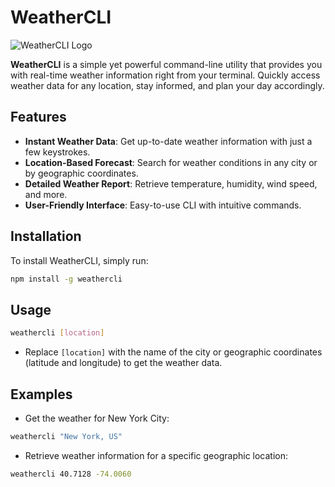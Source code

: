 # WeatherCLI

![WeatherCLI Logo](weathercli-logo.png)

**WeatherCLI** is a simple yet powerful command-line utility that provides you with real-time weather information right from your terminal. Quickly access weather data for any location, stay informed, and plan your day accordingly.

## Features

- **Instant Weather Data**: Get up-to-date weather information with just a few keystrokes.
- **Location-Based Forecast**: Search for weather conditions in any city or by geographic coordinates.
- **Detailed Weather Report**: Retrieve temperature, humidity, wind speed, and more.
- **User-Friendly Interface**: Easy-to-use CLI with intuitive commands.

## Installation

To install WeatherCLI, simply run:

```bash
npm install -g weathercli
```

## Usage

```bash
weathercli [location]
```


- Replace `[location]` with the name of the city or geographic coordinates (latitude and longitude) to get the weather data.

## Examples

- Get the weather for New York City:

```bash
weathercli "New York, US"
```

- Retrieve weather information for a specific geographic location:

```bash
weathercli 40.7128 -74.0060
```
